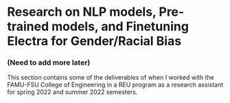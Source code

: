 # Research on NLP models, Pre-trained models, and Finetuning Electra for Gender/Racial Bias
### (Need to add more later)

This section contains some of the deliverables of when I worked with the FAMU-FSU College of Engineering in a REU program as a research assistant for spring 2022 and summer 2022 semesters.

